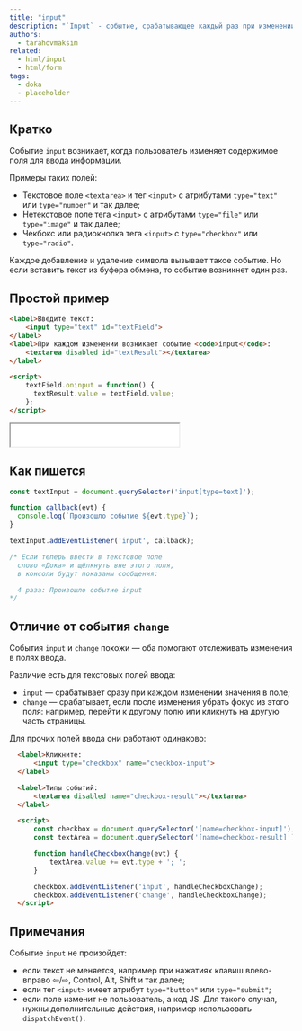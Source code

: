 ```yaml
---
title: "input"
description: "`Input` - событие, срабатывающее каждый раз при изменении значения."
authors:
  - tarahovmaksim
related:
  - html/input
  - html/form
tags:
  - doka
  - placeholder
---
```


## Кратко

Событие `input` возникает, когда пользователь изменяет содержимое поля для ввода информации.

Примеры таких полей:
- Текстовое поле `<textarea>` и тег `<input>` с атрибутами `type="text"` или `type="number"` и так далее;
- Нетекстовое поле тега `<input>` с атрибутами `type="file"` или `type="image"` и так далее;
- Чекбокс или радиокнопка тега `<input>` c `type="checkbox"` или `type="radio"`.

Каждое добавление и удаление символа вызывает такое событие.
Но если вставить текст из буфера обмена, то событие возникнет один раз.

## Простой пример

```html
<label>Введите текст:
    <input type="text" id="textField">
</label>
<label>При каждом изменении возникает событие <code>input</code>:
    <textarea disabled id="textResult"></textarea>
</label>

<script>
    textField.oninput = function() {
      textResult.value = textField.value;
    };
</script>
```

<iframe title="Пример работы input" src="demos/index.html" height="40px"></iframe>

## Как пишется

```js
const textInput = document.querySelector('input[type=text]');

function callback(evt) {
  console.log(`Произошло событие ${evt.type}`);
}

textInput.addEventListener('input', callback);

/* Если теперь ввести в текстовое поле
  слово «Дока» и щёлкнуть вне этого поля,
  в консоли будут показаны сообщения:

  4 раза: Произошло событие input
*/
```

## Отличие от события `change`

События `input` и `change` похожи — оба помогают отслеживать изменения в полях ввода.

Различие есть для текстовых полей ввода:
- `input` — срабатывает сразу при каждом изменении значения в поле;
- `change` — срабатывает, если после изменения убрать фокус из этого поля: например, перейти к другому полю или кликнуть на другую часть страницы.

Для прочих полей ввода они работают одинаково:

```html
  <label>Кликните:
      <input type="checkbox" name="checkbox-input">
  </label>

  <label>Типы событий:
      <textarea disabled name="checkbox-result"></textarea>
  </label>

  <script>
      const checkbox = document.querySelector('[name=checkbox-input]');
      const textArea = document.querySelector('[name=checkbox-result]');

      function handleCheckboxChange(evt) {
          textArea.value += evt.type + '; ';
      }

      checkbox.addEventListener('input', handleCheckboxChange);
      checkbox.addEventListener('change', handleCheckboxChange);
  </script>
```

## Примечания

Событие `input` не произойдет:
- если текст не меняется, например при нажатиях клавиш влево-вправо ⇦/⇨, Control, Alt, Shift и так далее;
- если тег `<input>` имеет атрибут `type="button"` или `type="submit"`;
- если поле изменит не пользователь, а код JS. Для такого случая, нужны дополнительные действия, например использовать `dispatchEvent()`.
